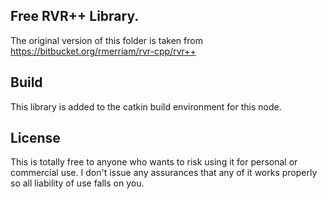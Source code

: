 ## Free RVR++ Library.

The original version of this folder is taken from https://bitbucket.org/rmerriam/rvr-cpp/rvr++

## Build
This library is added to the catkin build environment for this node.

## License
This is totally free to anyone who wants to risk using it for personal or commercial use. I don't issue any assurances that any of it works properly so all liability of use falls on you.

